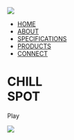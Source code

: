 <!DOCTYPE html>
<html lang="en">
<head>
    <title>Document</title>
    <link rel="stylesheet" href="style.css">
</head>
<body>
    <div class="container">
        <div class="navbar">
            <img src="d:\music\Sound webpage_img\CHILLSPOT.png" class="logo">
            <ul>
                <li><a href="#">HOME</a></li>
                <li><a href="#">ABOUT</a></li>
                <li><a href="#">SPECIFICATIONS</a></li>
                <li><a href="#">PRODUCTS</a></li>
                <li><a href="#">CONNECT</a></li>
            </ul>
        </div>
        <div class="content">
            <div class="left-col">
                <h1>CHILL<br>SPOT</h1>
            </div>
            <div class="right-col">
                <p>Play</p>
                <img src="file:///d%3A/music/Sound%20webpage_img//play.png" id="icon">
            </div>
        </div>
    </div>
    <audio id="mySong">
        <source src="file:///d:/music/Sound%20webpage_img/Gustixa%20-%20Full%20Album%20_%20Tanpa%20iklan.mp3" type="audio/mp3">
    </audio>    
<script>
    var mySong = document.getElementById("mySong");
    var icon = document.getElementById("icon");
    icon.onclick = function(){
        if(mySong.paused){
            mySong.play();
            icon.src = "file:///d%3A/music/Sound%20webpage_img//pause.png";
        }else{
            mySong.pause();
            icon.src = "file:///d%3A/music/Sound%20webpage_img//play.png";
        }
    }
</script>
</body>
</html>
